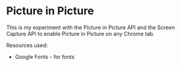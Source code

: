 # Picture in Picture
This is my experiment with the Picture in Picture API and the Screen Capture API to enable Picture in Picture on any Chrome tab.

Resources used: 
- Google Fonts - for fonts
